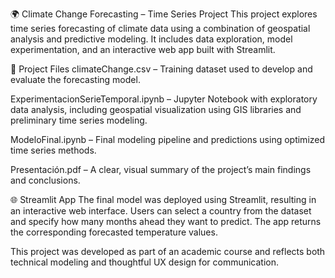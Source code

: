 🌍 Climate Change Forecasting – Time Series Project
This project explores time series forecasting of climate data using a combination of geospatial analysis and predictive modeling. It includes data exploration, model experimentation, and an interactive web app built with Streamlit.

📁 Project Files
climateChange.csv – Training dataset used to develop and evaluate the forecasting model.

ExperimentacionSerieTemporal.ipynb – Jupyter Notebook with exploratory data analysis, including geospatial visualization using GIS libraries and preliminary time series modeling.

ModeloFinal.ipynb – Final modeling pipeline and predictions using optimized time series methods.

Presentación.pdf – A clear, visual summary of the project’s main findings and conclusions.

🌐 Streamlit App
The final model was deployed using Streamlit, resulting in an interactive web interface.
Users can select a country from the dataset and specify how many months ahead they want to predict. The app returns the corresponding forecasted temperature values.

This project was developed as part of an academic course and reflects both technical modeling and thoughtful UX design for communication.
